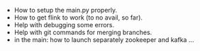 - How to setup the main.py properly.
- How to get flink to work (to no avail, so far).
- Help with debugging some errors.
- Help with git commands for merging branches.
- in the main: how to launch separately zookeeper and kafka ...